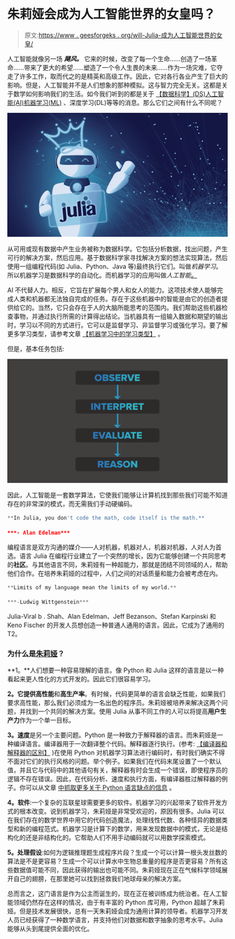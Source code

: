 # 朱莉娅会成为人工智能世界的女皇吗？

> 原文:[https://www . geesforgeks . org/will-Julia-成为人工智能世界的女皇/](https://www.geeksforgeeks.org/will-julia-become-the-empress-of-the-artificial-intelligence-world/)

人工智能就像另一场 ***飓风。*** 它来的时候，改变了每一个生命……创造了一场革命……带来了更大的希望……塑造了一个令人生畏的未来……作为一场灾难，它夺走了许多工作，取而代之的是精英和高级工作。因此，它对各行各业产生了巨大的影响。但是，人工智能并不是人们想象的那种模拟。这与智力完全无关。这都是关于数学如何影响我们的生活。如今我们听到的都是关于 [【数据科学】(DS)](https://www.geeksforgeeks.org/introduction-data-science-skills-required/)[人工智能(AI)](https://www.geeksforgeeks.org/artificial-intelligence-an-introduction/)[机器学习(ML)](https://www.geeksforgeeks.org/machine-learning/) 、深度学习(DL)等等的消息。那么它们之间有什么不同呢？

![Will-Julia-Become-the-Empress-of-the-Artificial-Intelligence-World](img/7d98d6d8a110e07f6ef8fa83971598f9.png)

从可用或现有数据中产生业务被称为数据科学。它包括分析数据，找出问题，产生可行的解决方案，然后应用。基于数据科学家寻找解决方案的想法实现算法，然后使用一组编程代码(如 Julia、Python、Java 等)最终执行它们。叫做*机器学习*。所以机器学习是数据科学的自动化。而机器学习的应用叫做*人工智能<u>。</u>*

AI 不代替人力。相反，它旨在扩展每个男人和女人的能力。这项技术使人能够完成人类和机器都无法独自完成的任务。存在于这些机器中的智能是由它的创造者提供给它的。当然，它只会存在于人的大脑所能思考的范围内。我们帮助这些机器检查事物，并通过执行所需的计算得出结论。当机器具有一组输入数据和期望的输出时，学习以不同的方式进行。它可以是监督学习、非监督学习或强化学习。要了解更多学习类型，请参考文章 [【机器学习中的学习类型】](https://www.geeksforgeeks.org/ml-types-learning-supervised-learning/) 。

但是，基本任务包括:

![Basics-Tasks-of-Artificial-Intelligence](img/0850f054b7bba09049fdbfff31fd9d8f.png)

因此，人工智能是一套数学算法，它使我们能够让计算机找到那些我们可能不知道存在的非常深的模式，而无需我们手动硬编码。

```py
**In Julia, you don't code the math, code itself is the math.**

***- Alan Edelman***
```

编程语言是双方沟通的媒介——人对机器，机器对人，机器对机器，人对人为首选。语言 Julia 在编程行业建立了一个突然的增长，因为它能够创建一个共同思考的**社区**。与其他语言不同，朱莉娅有一种超能力，那就是团结不同领域的人，帮助他们合作。在培养朱莉娅的过程中，人们之间的对话质量和能力会被考虑在内。

```py
**Limits of my language mean the limits of my world.**

***-Ludwig Wittgenstein***
```

Julia-Viral b . Shah、Alan Edelman、Jeff Bezanson、Stefan Karpinski 和 Keno Fischer 的开发人员想创造一种普通人通用的语言。因此，它成为了通用的 T2。

### 为什么是[朱莉娅](https://www.geeksforgeeks.org/julia-language-introduction/)？

**1。**人们想要一种容易理解的语言。像 Python 和 Julia 这样的语言是以一种看起来更人性化的方式开发的。因此它们很容易学习。

**2。**它提供**高性能**和**高生产率**。有时候，代码更简单的语言会缺乏性能，如果我们要求高性能，那么我们必须成为一名出色的程序员。朱莉娅被培养来解决这两个问题，并找到一个共同的解决方案。使用 Julia 从事不同工作的人可以将提高**用户生产力**作为一个单一目标。

**3。速度**是另一个主要问题。Python 是一种致力于解释器的语言。而朱莉娅是一种编译语言。编译器用于一次翻译整个代码。解释器逐行执行。(参考: [【编译器和解释器的区别】](https://www.geeksforgeeks.org/difference-between-compiler-and-interpreter/) )在使用 Python 对机器学习算法进行编码时，有时我们确实不得不面对它们的执行风格的问题。举个例子。如果我们在代码末尾设置了一个默认值，并且它与代码中的其他语句有关，解释器有时会生成一个错误，即使程序员的逻辑不存在错误。因此，在代码分析、速度和执行方面，有编译器胜过解释器的例子。你可以从文章 [中抓取更多关于 Python 语言缺点的信息](https://www.geeksforgeeks.org/disadvantages-of-python/) 。

**4。软件**:一个复杂的互联星球需要更多的软件。机器学习的兴起带来了软件开发方式的根本改变。说到机器学习，朱莉娅是非常受欢迎的，原因有很多。Julia 可以在我们存在的数学世界中用它的代码创造魔法，处理线性代数、各种怪异的数据类型和新的编程范式。机器学习是计算下的数学，用来发现数据中的模式，无论是结构化的还是非结构化的。它帮助人们不用手动编码就可以用数学探索模式。

**5。**处理**假设**:如何为逻辑推理题生成程序片段？生成一个可以计算一根头发丝数的算法是不是更容易？生成一个可以计算水中生物总重量的程序是否更容易？所有这些数据值可能不同，因此获得的输出也可能不同。朱莉娅现在正在气候科学领域展开自己的翅膀，在那里她可以找到拯救我们地球母亲的解决方案。

总而言之，这门语言是作为公主而诞生的，现在正在被训练成为统治者。在人工智能领域仍然存在这样的情况，由于有丰富的 Python 库可用，Python 超越了朱莉娅。但是技术发展很快，总有一天朱莉娅会成为通用计算的领导者。机器学习开发人员已经获得了一种数学语言，并支持他们对数据和数字抽象的思考水平。Julia 能够从头到尾提供全面的优化。